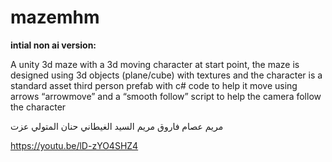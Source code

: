 # mazemhm
**intial non ai version:**

A unity 3d maze with a 3d moving character at start point, the maze is designed using 3d objects (plane/cube) with textures and the character is a standard asset third person prefab with c# code to help it move using arrows “arrowmove” and a “smooth follow” script to help the camera follow the character 

مريم عصام فاروق 
مريم السيد الغيطاني
حنان المتولي عزت




https://youtu.be/lD-zYO4SHZ4


